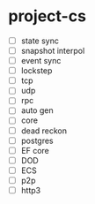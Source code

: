 # project-cs

- [ ] state sync
- [ ] snapshot interpol
- [ ] event sync
- [ ] lockstep
- [ ] tcp
- [ ] udp
- [ ] rpc
- [ ] auto gen
- [ ] core
- [ ] dead reckon
- [ ] postgres
- [ ] EF core
- [ ] DOD
- [ ] ECS
- [ ] p2p
- [ ] http3
